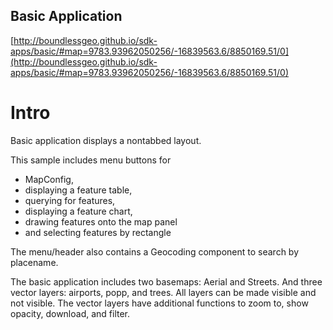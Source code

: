 ## Basic Application

[http://boundlessgeo.github.io/sdk-apps/basic/#map=9783.93962050256/-16839563.6/8850169.51/0](http://boundlessgeo.github.io/sdk-apps/basic/#map=9783.93962050256/-16839563.6/8850169.51/0)

# Intro
Basic application displays a nontabbed layout.

This sample includes menu buttons for

  * MapConfig,
  * displaying a feature table,
  * querying for features,
  * displaying a feature chart,
  * drawing features onto the map panel
  * and selecting features by rectangle

The menu/header also contains a Geocoding component to search by placename.

The basic application includes two basemaps: Aerial and Streets.
And three vector layers: airports, popp, and trees.
All layers can be made visible and not visible.
The vector layers have additional functions to zoom to, show opacity, download, and filter.
